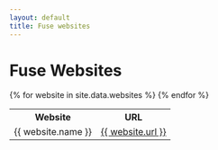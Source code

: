 ```yaml
---
layout: default
title: Fuse websites
---
```


# Fuse Websites

<table><tbody><tr><th>Website</th><th>URL</th></tr>
{% for website in site.data.websites %}
    <tr>
      <td>{{ website.name }}</td>
      <td><a href="{{ website.url }}" target="_blank">{{ website.url }}</a></td>
    </tr>
{% endfor %}
</tbody></table>
